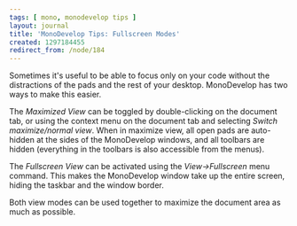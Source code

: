 ```yaml
---
tags: [ mono, monodevelop tips ]
layout: journal
title: 'MonoDevelop Tips: Fullscreen Modes'
created: 1297184455
redirect_from: /node/184
---
```

Sometimes it's useful to be able to focus only on your code without the
distractions of the pads and the rest of your desktop. MonoDevelop has two ways
to make this easier.<!--break-->

The *Maximized View* can be toggled by double-clicking on the document tab, or
using the context menu on the document tab and selecting _Switch maximize/normal
view_. When in maximize view, all open pads are auto-hidden at the sides of the
MonoDevelop windows, and all toolbars are hidden (everything in the toolbars is
also accessible from the menus).

The *Fullscreen View* can be activated using the _View->Fullscreen_ menu
command. This makes the MonoDevelop window take up the entire screen, hiding the
taskbar and the window border.

Both view modes can be used together to maximize the document area as much as
possible.
